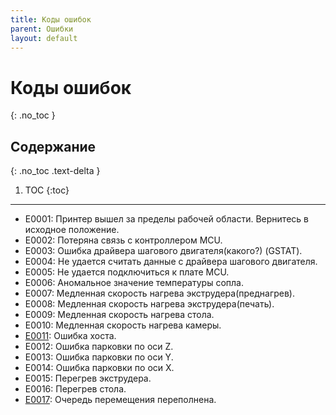 ```yaml
---
title: Коды ошибок
parent: Ошибки
layout: default
---
```


#  Коды ошибок
{: .no_toc }

## Содержание
{: .no_toc .text-delta }

1. TOC
{:toc}

---

* E0001: Принтер вышел за пределы рабочей области. Вернитесь в исходное положение.
* E0002: Потеряна связь с контроллером MCU.
* E0003: Ошибка драйвера шагового двигателя(какого?) (GSTAT).
* E0004: Не удается считать данные с драйвера шагового двигателя.
* E0005: Не удается подключиться к плате MCU.
* E0006: Аномальное значение температуры сопла.
* E0007: Медленная скорость нагрева экструдера(преднагрев).
* E0008: Медленная скорость нагрева экструдера(печать).
* E0009: Медленная скорость нагрева стола.
* E0010: Медленная скорость нагрева камеры.
* [E0011](E0011): Ошибка хоста.
* E0012: Ошибка парковки по оси Z.
* E0013: Ошибка парковки по оси Y.
* E0014: Ошибка парковки по оси X.
* E0015: Перегрев экструдера.
* E0016: Перегрев стола.
* [E0017](E0017): Очередь перемещения переполнена.
